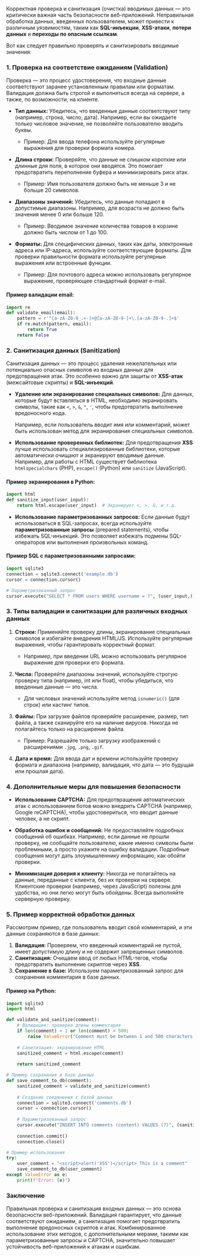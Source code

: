 Корректная проверка и санитизация (очистка) вводимых данных — это критически важная часть безопасности веб-приложений. Неправильная обработка данных, введенных пользователем, может привести к различным уязвимостям, таким как **SQL-инъекции**, **XSS-атаки**, **потери данных** и **переходы по опасным ссылкам**.

Вот как следует правильно проверять и санитизировать вводимые значения:

### 1. **Проверка на соответствие ожиданиям (Validation)**

Проверка — это процесс удостоверения, что входные данные соответствуют заранее установленным правилам или форматам. Валидация должна быть строгой и выполняться всегда на сервере, а также, по возможности, на клиенте.

- **Тип данных:** Убедитесь, что введенные данные соответствуют типу (например, строка, число, дата). Например, если вы ожидаете только числовое значение, не позволяйте пользователю вводить буквы.
  - Пример: Для ввода телефона используйте регулярные выражения для проверки формата номера.

- **Длина строки:** Проверяйте, что данные не слишком короткие или длинные для поля, в которое они вводятся. Это помогает предотвратить переполнение буфера и минимизировать риск атак.
  - Пример: Имя пользователя должно быть не меньше 3 и не больше 20 символов.

- **Диапазоны значений:** Убедитесь, что данные попадают в допустимые диапазоны. Например, для возраста не должно быть значения менее 0 или больше 120.
  - Пример: Вводимое значение количества товаров в корзине должно быть числом от 1 до 100.

- **Форматы:** Для специфических данных, таких как даты, электронные адреса или IP-адреса, используйте соответствующие форматы. Для проверки правильности формата используйте регулярные выражения или встроенные функции.
  - Пример: Для почтового адреса можно использовать регулярное выражение, проверяющее стандартный формат e-mail.

#### Пример валидации email:
```python
import re
def validate_email(email):
    pattern = r'^[a-zA-Z0-9_.+-]+@[a-zA-Z0-9-]+\.[a-zA-Z0-9-.]+$'
    if re.match(pattern, email):
        return True
    return False
```

### 2. **Санитизация данных (Sanitization)**

Санитизация данных — это процесс удаления нежелательных или потенциально опасных символов из входных данных для предотвращения атак. Это особенно важно для защиты от **XSS-атак** (межсайтовые скрипты) и **SQL-инъекций**.

- **Удаление или экранирование специальных символов:** Для данных, которые будут вставляться в HTML, необходимо экранировать символы, такие как `<`, `>`, `&`, `"`, `'`, чтобы предотвратить выполнение вредоносного кода.
  
  Например, если пользователь вводит имя или комментарий, может быть использован метод для экранирования специальных символов.

- **Использование проверенных библиотек:** Для предотвращения **XSS** лучше использовать специализированные библиотеки, которые автоматически очищают и экранируют вводимые данные. Например, для работы с HTML существует библиотека `htmlspecialchars` (PHP), `escape()` (Python) или `sanitize` (JavaScript).

#### Пример экранирования в Python:
```python
import html
def sanitize_input(user_input):
    return html.escape(user_input)  # Экранирует <, >, &, и т.д.
```

- **Использование параметризованных запросов:** Если данные будут использоваться в SQL-запросах, всегда используйте **параметризованные запросы** (prepared statements), чтобы избежать SQL-инъекций. Это позволяет избежать подмены SQL-операторов или выполнения произвольных команд.

#### Пример SQL с параметризованными запросами:
```python
import sqlite3
connection = sqlite3.connect('example.db')
cursor = connection.cursor()

# Параметризованный запрос
cursor.execute("SELECT * FROM users WHERE username = ?", (user_input,))
```

### 3. **Типы валидации и санитизации для различных входных данных**

1. **Строки:** Применяйте проверку длины, экранирование специальных символов и избегайте внедрения HTML/JS. Используйте регулярные выражения, чтобы гарантировать корректный формат.
   - Например, при введении URL можно использовать регулярное выражение для проверки его формата.

2. **Числа:** Проверяйте диапазоны значений, используйте строгую проверку типа (например, int или float), чтобы убедиться, что введенные данные — это числа.
   - Для числовых значений используйте метод `isnumeric()` (для строк) или кастинг типов.

3. **Файлы:** При загрузке файлов проверяйте расширение, размер, тип файла, а также сканируйте его на наличие вирусов. Никогда не полагайтесь только на расширение файла.
   - Пример: Разрешайте только загрузку изображений с расширениями `.jpg`, `.png`, `.gif`.

4. **Дата и время:** Для ввода дат и времени используйте проверку формата и диапазона (например, валидация, что дата — это будущая или прошлая дата).

### 4. **Дополнительные меры для повышения безопасности**

- **Использование CAPTCHA:** Для предотвращения автоматических атак с использованием ботов можно внедрить CAPTCHA (например, Google reCAPTCHA), чтобы удостовериться, что вводит данные человек, а не скрипт.

- **Обработка ошибок и сообщений:** Не предоставляйте подробных сообщений об ошибках. Например, если данные не прошли проверку, не сообщайте пользователю, какие именно символы были проблемными, а просто укажите на ошибку валидации. Подробные сообщения могут дать злоумышленнику информацию, как обойти проверки.

- **Минимизация доверия к клиенту:** Никогда не полагайтесь на данные, переданные с клиента, без их проверки на сервере. Клиентские проверки (например, через JavaScript) полезны для удобства, но они легко могут быть обойдены. Всегда выполняйте серверную проверку.

### 5. **Пример корректной обработки данных**

Рассмотрим пример, где пользователь вводит свой комментарий, и эти данные сохраняются в базе данных:

1. **Валидация:** Проверяем, что введенный комментарий не пустой, имеет допустимую длину и не содержит запрещенных символов.
2. **Санитизация:** Очищаем ввод от любых HTML-тегов, чтобы предотвратить выполнение скриптов через **XSS**.
3. **Сохранение в базе:** Используем параметризованный запрос для сохранения комментария в базе данных.

#### Пример на Python:
```python
import sqlite3
import html

def validate_and_sanitize(comment):
    # Валидация: проверка длины комментария
    if len(comment) < 1 or len(comment) > 500:
        raise ValueError("Comment must be between 1 and 500 characters.")
    
    # Санитизация: экранирование HTML
    sanitized_comment = html.escape(comment)
    
    return sanitized_comment

# Пример сохранения в базе данных
def save_comment_to_db(comment):
    sanitized_comment = validate_and_sanitize(comment)
    
    # Создание соединения с базой данных
    connection = sqlite3.connect('comments.db')
    cursor = connection.cursor()
    
    # Параметризованный запрос
    cursor.execute("INSERT INTO comments (content) VALUES (?)", (sanitized_comment,))
    
    connection.commit()
    connection.close()

# Пример использования
try:
    user_comment = "<script>alert('XSS')</script> This is a comment"
    save_comment_to_db(user_comment)
except ValueError as e:
    print(f"Error: {e}")
```

### Заключение

Правильная проверка и санитизация входных данных — это основа безопасности веб-приложений. Валидация гарантирует, что данные соответствуют ожиданиям, а санитизация помогает предотвратить выполнение вредоносных скриптов и атак. Комбинированное использование этих методов, с дополнительными мерами, такими как параметризованные запросы и CAPTCHA, значительно повышает устойчивость веб-приложений к атакам и ошибкам.